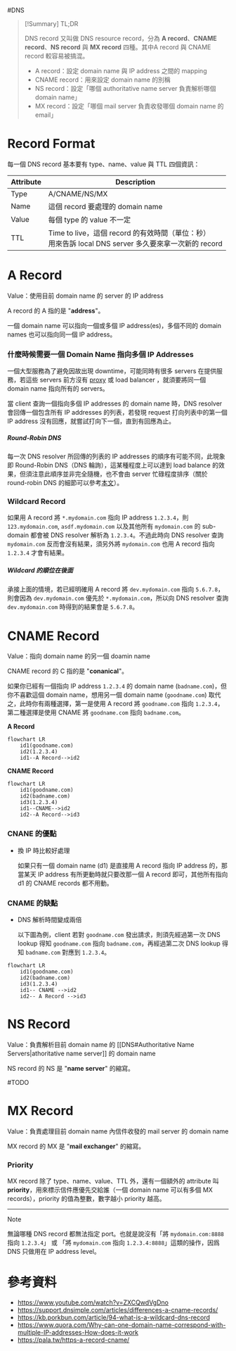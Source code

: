 #DNS

>[!Summary] TL;DR
>
>DNS record 又叫做 DNS resource record，分為 **A record**、**CNAME record**、**NS record** 與 **MX record** 四種。其中A record 與 CNAME record 較容易被搞混。
>
>- A record：設定 domain name 與 IP address 之間的 mapping
>- CNAME record：用來設定 domain name 的別稱
>- NS record：設定「哪個 authoritative name server 負責解析哪個 domain name」
>- MX record：設定「哪個 mail server 負責收發哪個 domain name 的 email」

# Record Format

每一個 DNS record 基本要有 type、name、value 與 TTL 四個資訊：

|Attribute|Description|
|---|---|
|Type|A/CNAME/NS/MX|
|Name|這個 record 要處理的 domain name|
|Value|每個 type 的 value 不一定|
|TTL|Time to live，這個 record 的有效時間（單位：秒）<br/>用來告訴 local DNS server 多久要來拿一次新的 record|

# A Record

Value：使用目前 domain name 的 server 的 IP address

A record 的 A 指的是 "**address**"。

一個 domain name 可以指向一個或多個 IP address(es)，多個不同的 domain names 也可以指向同一個 IP address。

### 什麼時候需要一個 Domain Name 指向多個 IP Addresses

一個大型服務為了避免因故出現 downtime，可能同時有很多 servers 在提供服務，若這些 servers 前方沒有 [proxy](</System Design/Forward Proxy & Reverse Proxy.md#Reverse Proxy>) 或 load balancer ，就須要將同一個 domain name 指向所有的 servers。

當 client 查詢一個指向多個 IP addresses 的 domain name 時，DNS resolver 會回傳一個包含所有 IP addresses 的列表，若發現 request 打向列表中的第一個 IP address 沒有回應，就嘗試打向下一個，直到有回應為止。

##### Round-Robin DNS

每一次 DNS resolver 所回傳的列表的 IP addresses 的順序有可能不同，此現象即 Round-Robin DNS（DNS 輪詢），這某種程度上可以達到 load balance 的效果，但須注意此順序並非完全隨機，也不會由 server 忙碌程度排序（關於 round-robin DNS 的細節可以參考[本文](https://www.cloudflare.com/learning/dns/glossary/round-robin-dns/)）。

### Wildcard Record

如果用 A record 將 `*.mydomain.com` 指向 IP address `1.2.3.4`，則 `123.mydomain.com`, `asdf.mydomain.com` 以及其他所有 `mydomain.com` 的 sub-domain 都會被 DNS resolver 解析為 `1.2.3.4`。不過此時向 DNS resolver 查詢 `mydomain.com` 反而會沒有結果，須另外將 `mydomain.com` 也用  A record 指向 `1.2.3.4` 才會有結果。

##### Wildcard 的順位在後面

承接上面的情境，若已經明確用 A record 將 `dev.mydomain.com` 指向 `5.6.7.8`，則會因為 `dev.mydomain.com` 優先於 `*.mydomain.com`，所以向 DNS resolver 查詢 `dev.mydomain.com` 時得到的結果會是 `5.6.7.8`。

# CNAME Record

Value：指向 domain name 的另一個 doamin name

CNAME record 的 C 指的是 "**conanical**"。

如果你已經有一個指向 IP address `1.2.3.4` 的 domain name (`badname.com`)，但你不喜歡這個 domain name，想用另一個 domain name  (`goodname.com`) 取代之，此時你有兩種選擇，第一是使用 A record 將 `goodname.com` 指向 `1.2.3.4`，第二種選擇是使用 CNAME 將 `goodname.com` 指向 `badname.com`。

**A Record**

```mermaid
flowchart LR
    id1(goodname.com)
    id2(1.2.3.4)
    id1--A Record-->id2
```

**CNAME Record**

```mermaid
flowchart LR
    id1(goodname.com)
    id2(badname.com)
    id3(1.2.3.4)
    id1--CNAME-->id2
    id2--A Record-->id3
```

### CNANE 的優點

- 換 IP 時比較好處理

    如果只有一個 domain name (d1) 是直接用 A record 指向 IP address 的，那當某天 IP address 有所更動時就只要改那一個 A record 即可，其他所有指向 d1 的 CNAME records 都不用動。

### CNAME 的缺點

- DNS 解析時間變成兩倍

    以下圖為例，client 若對 `goodname.com` 發出請求，則須先經過第一次 DNS lookup 得知 `goodname.com` 指向 `badname.com`，再經過第二次 DNS lookup 得知 `badname.com` 對應到 `1.2.3.4`。

```mermaid
flowchart LR
    id1(goodname.com)
    id2(badname.com)
    id3(1.2.3.4)
    id1-- CNAME -->id2
    id2-- A Record -->id3
```

# NS Record

Value：負責解析目前 domain name 的 [[DNS#Authoritative Name Servers|athoritative name server]] 的 domain name

NS record 的 NS 是 "**name server**" 的縮寫。

#TODO 

# MX Record

Value：負責處理目前 domain name 內信件收發的 mail server 的 domain name

MX record 的 MX 是 "**mail exchanger**" 的縮寫。

### Priority

MX record 除了 type、name、value、TTL 外，還有一個額外的 attribute 叫 **priority**，用來標示信件應優先交給誰（一個 domain name 可以有多個 MX records），priority 的值為整數，數字越小 priority 越高。

---

>[!Note]
>無論哪種 DNS record 都無法指定 port。也就是說沒有「將 `mydomain.com:8888` 指向 `1.2.3.4`」 或 「將 `mydomain.com` 指向 `1.2.3.4:8888`」這類的操作，因爲 DNS 只做用在 IP address level。

# 參考資料

- <https://www.youtube.com/watch?v=ZXCQwdVgDno>
- <https://support.dnsimple.com/articles/differences-a-cname-records/>
- <https://kb.porkbun.com/article/94-what-is-a-wildcard-dns-record>
- <https://www.quora.com/Why-can-one-domain-name-correspond-with-multiple-IP-addresses-How-does-it-work>
- <https://pala.tw/https-a-record-cname/>
